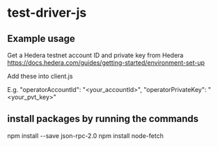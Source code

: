 # test-driver-js


## Example usage

Get a Hedera testnet account ID and private key from Hedera
https://docs.hedera.com/guides/getting-started/environment-set-up

Add these into client.js

E.g.
        "operatorAccountId": "<your_accountId>",
        "operatorPrivateKey": "<your_pvt_key>"


## install packages by running the commands 

npm install --save json-rpc-2.0
npm install node-fetch
